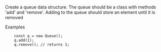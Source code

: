 Create a queue data structure.  The queue
should be a class with methods 'add' and 'remove'.
Adding to the queue should store an element until
it is removed


Examples

```
    const q = new Queue();
    q.add(1);
    q.remove(); // returns 1;
```
